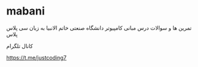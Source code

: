 # mabani
تمرین ها و سوالات درس مبانی کامپیوتر
دانشگاه صنعتی خاتم الانبیا
به زبان سی پلاس پلاس


کانال تلگرام

https://t.me/justcoding7
